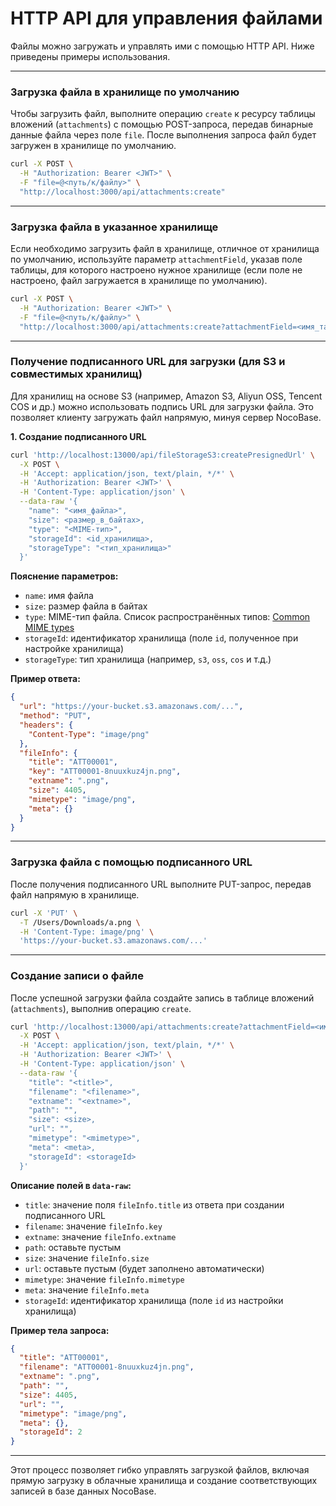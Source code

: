 # HTTP API для управления файлами

Файлы можно загружать и управлять ими с помощью HTTP API. Ниже приведены примеры использования.

---

### Загрузка файла в хранилище по умолчанию

Чтобы загрузить файл, выполните операцию `create` к ресурсу таблицы вложений (`attachments`) с помощью POST-запроса, передав бинарные данные файла через поле `file`. После выполнения запроса файл будет загружен в хранилище по умолчанию.

```bash
curl -X POST \
  -H "Authorization: Bearer <JWT>" \
  -F "file=@<путь/к/файлу>" \
  "http://localhost:3000/api/attachments:create"
```

---

### Загрузка файла в указанное хранилище

Если необходимо загрузить файл в хранилище, отличное от хранилища по умолчанию, используйте параметр `attachmentField`, указав поле таблицы, для которого настроено нужное хранилище (если поле не настроено, файл загружается в хранилище по умолчанию).

```bash
curl -X POST \
  -H "Authorization: Bearer <JWT>" \
  -F "file=@<путь/к/файлу>" \
  "http://localhost:3000/api/attachments:create?attachmentField=<имя_таблицы>.<имя_поля>"
```

---

### Получение подписанного URL для загрузки (для S3 и совместимых хранилищ)

Для хранилищ на основе S3 (например, Amazon S3, Aliyun OSS, Tencent COS и др.) можно использовать подпись URL для загрузки файла. Это позволяет клиенту загружать файл напрямую, минуя сервер NocoBase.

**1. Создание подписанного URL**

```bash
curl 'http://localhost:13000/api/fileStorageS3:createPresignedUrl' \
  -X POST \
  -H 'Accept: application/json, text/plain, */*' \
  -H 'Authorization: Bearer <JWT>' \
  -H 'Content-Type: application/json' \
  --data-raw '{
    "name": "<имя_файла>",
    "size": <размер_в_байтах>,
    "type": "<MIME-тип>",
    "storageId": <id_хранилища>,
    "storageType": "<тип_хранилища>"
  }'
```

**Пояснение параметров:**
- `name`: имя файла
- `size`: размер файла в байтах
- `type`: MIME-тип файла. Список распространённых типов: [Common MIME types](https://developer.mozilla.org/ru/docs/Web/HTTP/MIME_types/Common_types)
- `storageId`: идентификатор хранилища (поле `id`, полученное при настройке хранилища)
- `storageType`: тип хранилища (например, `s3`, `oss`, `cos` и т.д.)

**Пример ответа:**
```json
{
  "url": "https://your-bucket.s3.amazonaws.com/...",
  "method": "PUT",
  "headers": {
    "Content-Type": "image/png"
  },
  "fileInfo": {
    "title": "ATT00001",
    "key": "ATT00001-8nuuxkuz4jn.png",
    "extname": ".png",
    "size": 4405,
    "mimetype": "image/png",
    "meta": {}
  }
}
```

---

### Загрузка файла с помощью подписанного URL

После получения подписанного URL выполните PUT-запрос, передав файл напрямую в хранилище.

```bash
curl -X 'PUT' \
  -T /Users/Downloads/a.png \
  -H 'Content-Type: image/png' \
  'https://your-bucket.s3.amazonaws.com/...'
```

---

### Создание записи о файле

После успешной загрузки файла создайте запись в таблице вложений (`attachments`), выполнив операцию `create`.

```bash
curl 'http://localhost:13000/api/attachments:create?attachmentField=<имя_таблицы>.<имя_поля>' \
  -X POST \
  -H 'Accept: application/json, text/plain, */*' \
  -H 'Authorization: Bearer <JWT>' \
  -H 'Content-Type: application/json' \
  --data-raw '{
    "title": "<title>",
    "filename": "<filename>",
    "extname": "<extname>",
    "path": "",
    "size": <size>,
    "url": "",
    "mimetype": "<mimetype>",
    "meta": <meta>,
    "storageId": <storageId>
  }'
```

**Описание полей в `data-raw`:**
- `title`: значение поля `fileInfo.title` из ответа при создании подписанного URL
- `filename`: значение `fileInfo.key`
- `extname`: значение `fileInfo.extname`
- `path`: оставьте пустым
- `size`: значение `fileInfo.size`
- `url`: оставьте пустым (будет заполнено автоматически)
- `mimetype`: значение `fileInfo.mimetype`
- `meta`: значение `fileInfo.meta`
- `storageId`: идентификатор хранилища (поле `id` из настройки хранилища)

**Пример тела запроса:**
```json
{
  "title": "ATT00001",
  "filename": "ATT00001-8nuuxkuz4jn.png",
  "extname": ".png",
  "path": "",
  "size": 4405,
  "url": "",
  "mimetype": "image/png",
  "meta": {},
  "storageId": 2
}
```

---

Этот процесс позволяет гибко управлять загрузкой файлов, включая прямую загрузку в облачные хранилища и создание соответствующих записей в базе данных NocoBase.
